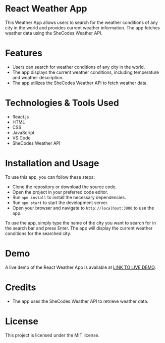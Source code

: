 # React Weather App
This Weather App allows users to search for the weather conditions of any city in the world and provides current weather information. The app fetches weather data using the SheCodes Weather API.

# Features
- Users can search for weather conditions of any city in the world.
- The app displays the current weather conditions, including temperature and weather description.
- The app utilizes the SheCodes Weather API to fetch weather data.

# Technologies & Tools Used
- React.js
- HTML
- CSS
- JavaScript
- VS Code
- SheCodes Weather API

# Installation and Usage
To use this app, you can follow these steps:

- Clone the repository or download the source code.
- Open the project in your preferred code editor.
- Run  `npm install` to install the necessary dependencies.
- Run `npm start` to start the development server.
- Open your browser and navigate to `http://localhost:3000` to use the app.

To use the app, simply type the name of the city you want to search for in the search bar and press Enter. The app will display the current weather conditions for the searched city.

# Demo
A live demo of the React Weather App is available at [LINK TO LIVE DEMO](https://agriweather.netlify.app/).

# Credits
- The app uses the SheCodes Weather API to retrieve weather data.

# License
This project is licensed under the MIT license.
